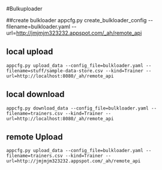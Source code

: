 #Bulkuploader

##create bulkloader
	appcfg.py create_bulkloader_config --filename=bulkloader.yaml --url=http://jmjmjm323232.appspot.com/_ah/remote_api

## local upload
	appcfg.py upload_data --config_file=bulkloader.yaml --filename=stuff/sample-data-store.csv --kind=Trainer --url=http://localhost:8080/_ah/remote_api

## local download
	appcfg.py download_data --config_file=bulkloader.yaml --filename=trainers.csv --kind=Trainer --url=http://localhost:8080/_ah/remote_api

## remote Upload
	appcfg.py upload_data --config_file=bulkloader.yaml --filename=trainers.csv --kind=Trainer --url=http://jmjmjm323232.appspot.com/_ah/remote_api
